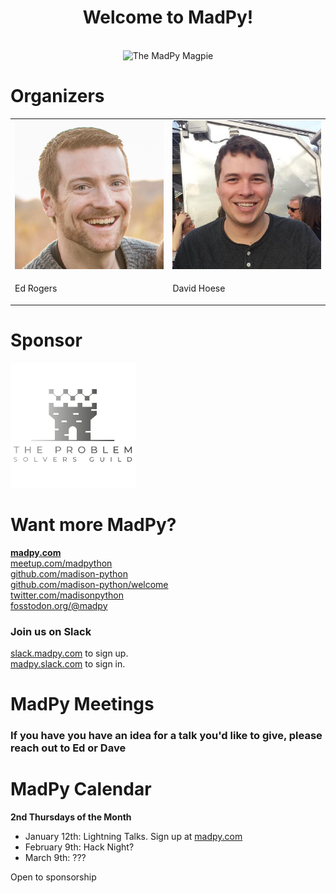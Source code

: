 <!-- [[[cog
import cog
import nbconvert

(body, resources) = nbconvert.MarkdownExporter().from_filename("welcome.ipynb")
cog.out(f"\n{body}\n")
]]] -->

<h1><center>Welcome to MadPy!</center></h1>
<br>
<center><img src="img/madpy-logo.png" alt="The MadPy Magpie" width="35%"/></center>

<style>
table,td,tr,th {border:none!important}
</style>

# Organizers

<table style="border:none; border-collapse:collapse; cellspacing:0; cellpadding:0">
  <tr>
    <td><img src="img/edrogers.jpg" alt="Ed Rogers" style="width: 300px;" /></td>
    <td><img src="img/djhoese.jpg" alt="David Hoese" style="width: 300px;" /></td>
  </tr><tr>
    <td><p class="caption">Ed Rogers</p></td>
    <td><p class="caption">David Hoese</p></td>
  </tr>
</table>


# Sponsor

<img src="img/problem_solvers_guild.png" alt="Sponsor Logo: Problem Solvers Guild" height="200px"/>

# Want more MadPy?

[**madpy.com**](https://madpy.com)  
[meetup.com/madpython](https://www.meetup.com/madpython/)  
[github.com/madison-python](https://github.com/madison-python)  
[github.com/madison-python/welcome](https://github.com/madison-python/welcome)  
[twitter.com/madisonpython](https://twitter.com/madisonpython)  
[fosstodon.org/@madpy](https://fosstodon.org/@madpy)  

### Join us on Slack

[slack.madpy.com](https://slack.madpy.com) to sign up.  
[madpy.slack.com](https://madpy.slack.com) to sign in.



# MadPy Meetings

### If you have you have an idea for a talk you'd like to give, please reach out to Ed or Dave

# MadPy Calendar

**2nd Thursdays of the Month**
-   January 12th: Lightning Talks. Sign up at [madpy.com](https://madpy.com)
-   February 9th: Hack Night?
-   March 9th: ???

Open to sponsorship

<!-- [[[end]]] -->
